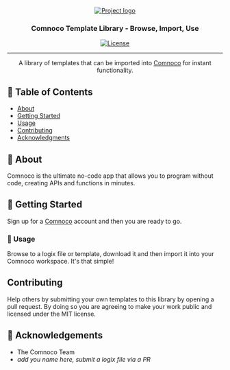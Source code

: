 <p align="center">
  <a href="https://comnoco.com" rel="noopener">
 <img src="https://uploads-ssl.webflow.com/636c14a4a9cee130aa1923c7/6431161292ccec7f301162fb_OpenGraph3.png" alt="Project logo"></a>
</p>

<h3 align="center">Comnoco Template Library - Browse, Import, Use</h3>

<div align="center">

<!-- [![Status](https://img.shields.io/badge/status-active-success.svg)]()
[![GitHub Issues](https://img.shields.io/github/issues/kylelobo/The-Documentation-Compendium.svg)](https://github.com/kylelobo/The-Documentation-Compendium/issues)
[![GitHub Pull Requests](https://img.shields.io/github/issues-pr/kylelobo/The-Documentation-Compendium.svg)](https://github.com/kylelobo/The-Documentation-Compendium/pulls) -->
[![License](https://img.shields.io/badge/license-MIT-blue.svg)](/LICENSE)

</div>

---

<p align="center"> A library of templates that can be imported into <a href="https://comnoco.com">Comnoco</a> for instant functionality.
    <br> 
</p>

## 📝 Table of Contents

- [About](#about)
- [Getting Started](#getting_started)
- [Usage](#usage)
- [Contributing](#contributing)
- [Acknowledgments](#acknowledgement)

## 🧐 About <a name = "about"></a>

Comnoco is the ultimate no-code app that allows you to program without code, creating APIs and functions in minutes. 

## 🏁 Getting Started <a name = "getting_started"></a>

Sign up for a <a href="https://app.comnoco.com">Comnoco</a> account and then you are ready to go.

### 🚀 Usage

Browse to a logix file or template, download it and then import it into your Comnoco workspace.  It's that simple!

## Contributing <a name = "contributing"></a>

Help others by submitting your own templates to this library by opening a pull request.
By doing so you are agreeing to make your work public and licensed under the MIT license. 

## 🎉 Acknowledgements <a name = "acknowledgement"></a>

- The Comnoco Team
- *add you name here, submit a logix file via a PR*
